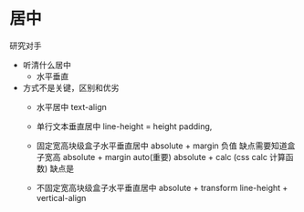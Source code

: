 # 居中
研究对手
- 听清什么居中
    - 水平垂直
- 方式不是关键，区别和优劣
    - 水平居中 text-align
    - 单行文本垂直居中 line-height = height padding,
    - 固定宽高块级盒子水平垂直居中 absolute + margin 负值
        缺点需要知道盒子宽高
        absolute + margin auto(重要)
        absolute + calc  (css calc 计算函数) 缺点是

    - 不固定宽高块级盒子水平垂直居中
        absolute + transform
        line-height + vertical-align
        
